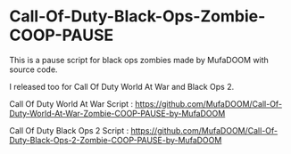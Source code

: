 # Call-Of-Duty-Black-Ops-Zombie-COOP-PAUSE

This is a pause script for black ops zombies made by MufaDOOM with source code.

I released too for Call Of Duty World At War and Black Ops 2.

Call Of Duty World At War Script : https://github.com/MufaDOOM/Call-Of-Duty-World-At-War-Zombie-COOP-PAUSE-by-MufaDOOM

Call Of Duty Black Ops 2 Script : https://github.com/MufaDOOM/Call-Of-Duty-Black-Ops-2-Zombie-COOP-PAUSE-by-MufaDOOM
